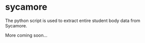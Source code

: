 # sycamore
The python script is used to extract entire student body data from Sycamore.

More coming soon...
